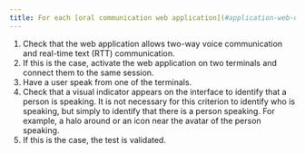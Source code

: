 ```yaml
---
title: For each [oral communication web application](#application-web-de-communication-orale-bidirectionnelle) and [written in real-time](#communication-ecrite-en-temps-reel), is there a visual indicator of oral activity?
---
```


1. Check that the web application allows two-way voice communication and real-time text (RTT) communication.
2. If this is the case, activate the web application on two terminals and connect them to the same session.
3. Have a user speak from one of the terminals.
4. Check that a visual indicator appears on the interface to identify that a person is speaking. It is not necessary for this criterion to identify who is speaking, but simply to identify that there is a person speaking. For example, a halo around or an icon near the avatar of the person speaking.
5. If this is the case, the test is validated.